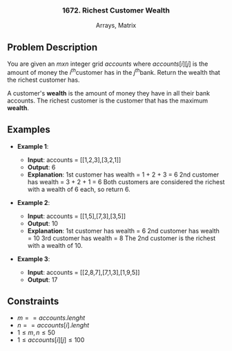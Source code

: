 <p align="center">

  <h3 align="center">1672. Richest Customer Wealth</h3>

  <p align="center">
    Arrays, Matrix
    <br>
  </p>
</p>

## Problem Description

You are given an $m x n$ integer grid $accounts$ where $accounts[i][j]$ is the amount of money the $i^{​​​​​​​​​​​th}​​​$​ customer has in the $j​​​​​​​​​​^{​th}$​​​​ bank. Return the wealth that the richest customer has.

A customer's **wealth** is the amount of money they have in all their bank accounts. The richest customer is the customer that has the maximum **wealth**.

## Examples

- **Example 1**:

  - **Input**: accounts = [[1,2,3],[3,2,1]]
  - **Output**: 6
  - **Explanation**:
    1st customer has wealth = 1 + 2 + 3 = 6
    2nd customer has wealth = 3 + 2 + 1 = 6
    Both customers are considered the richest with a wealth of 6 each, so return 6.

- **Example 2**:

  - **Input**: accounts = [[1,5],[7,3],[3,5]]
  - **Output**: 10
  - **Explanation**:
    1st customer has wealth = 6
    2nd customer has wealth = 10
    3rd customer has wealth = 8
    The 2nd customer is the richest with a wealth of 10.

- **Example 3**:
  - **Input**: accounts = [[2,8,7],[7,1,3],[1,9,5]]
  - **Output**: 17

## Constraints

- $m == accounts.lenght$
- $n == accounts[i].lenght$
- $1 \leq m, n \leq 50$
- $1 \leq accounts[i][j] \leq 100$

